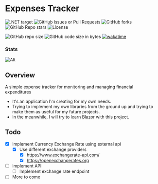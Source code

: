 # Expenses Tracker

![.NET target](https://img.shields.io/badge/dynamic/xml?url=https%3A%2F%2Fraw.githubusercontent.com%2FQAppsSoft%2FExpensesTracker%2Frefs%2Fheads%2Fmaster%2Fsrc%2FApi%2FApi.csproj&query=%2F%2FTargetFramework%5B1%5D&label=target)
![GitHub Issues or Pull Requests](https://img.shields.io/github/issues/QAppsSoft/ExpensesTracker)
![GitHub forks](https://img.shields.io/github/forks/QAppsSoft/ExpensesTracker)
![GitHub Repo stars](https://img.shields.io/github/stars/QAppsSoft/ExpensesTracker)
![License](https://img.shields.io/github/license/QAppsSoft/ExpensesTracker)

![GitHub repo size](https://img.shields.io/github/repo-size/QAppsSoft/ExpensesTracker?color=%234682B4)
![GitHub code size in bytes](https://img.shields.io/github/languages/code-size/QAppsSoft/ExpensesTracker?color=%23483D8B)
[![wakatime](https://wakatime.com/badge/user/1b3378e8-624e-4952-b453-87d2dfdbc51e/project/ccec3ac0-4a26-416e-bc7a-fc67a7951f85.svg)](https://wakatime.com/badge/user/1b3378e8-624e-4952-b453-87d2dfdbc51e/project/ccec3ac0-4a26-416e-bc7a-fc67a7951f85)

### Stats

![Alt](https://repobeats.axiom.co/api/embed/d047e29f4d66b3af3622bc7e41b2e0b5ca021245.svg "Repobeats analytics image")

## Overview

A simple expense tracker for monitoring and managing financial expenditures

* It's an application I'm creating for my own needs.
*  Trying to implement my own libraries from the ground up and trying to make them as useful for my future projects.
*  In the meanwhile, I will try to learn Blazor with this project.

## Todo

- [x] Implement Currency Exchange Rate using external api
  - [x] Use different exchange providers
    - [x] https://www.exchangerate-api.com/
    - [x] https://openexchangerates.org
- [ ] Implement API
  - [ ] Implement exchange rate endpoint
- [ ] More to come